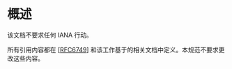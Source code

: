 # 概述

该文档不要求任何 IANA 行动。

所有引用内容都在 [[RFC6749](https://www.rfc-editor.org/info/rfc6749)] 和该工作基于的相关文档中定义。本规范不要求更改这些内容。
